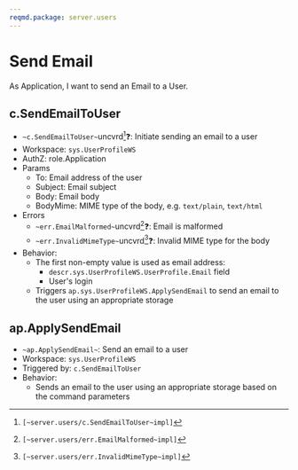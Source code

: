 ```yaml
---
reqmd.package: server.users
---
```

# Send Email

As Application, I want to send an Email to a User.

## c.SendEmailToUser

- `~c.SendEmailToUser~`uncvrd[^1]❓: Initiate sending an email to a user
- Workspace: `sys.UserProfileWS`
- AuthZ: role.Application
- Params
  - To: Email address of the user
  - Subject: Email subject
  - Body: Email body
  - BodyMime: MIME type of the body, e.g. `text/plain`, `text/html`
- Errors
  - `~err.EmailMalformed~`uncvrd[^2]❓: Email is malformed
  - `~err.InvalidMimeType~`uncvrd[^3]❓: Invalid MIME type for the body
- Behavior:
  - The first non-empty value is used as email address:
    - `descr.sys.UserProfileWS.UserProfile.Email` field
    - User's login
  - Triggers `ap.sys.UserProfileWS.ApplySendEmail` to send an email to the user using an appropriate storage

## ap.ApplySendEmail

- `~ap.ApplySendEmail~`: Send an email to a user
- Workspace: `sys.UserProfileWS`
- Triggered by: `c.SendEmailToUser`
- Behavior:
  - Sends an email to the user using an appropriate storage based on the command parameters

[^1]: `[~server.users/c.SendEmailToUser~impl]`
[^2]: `[~server.users/err.EmailMalformed~impl]`
[^3]: `[~server.users/err.InvalidMimeType~impl]`
